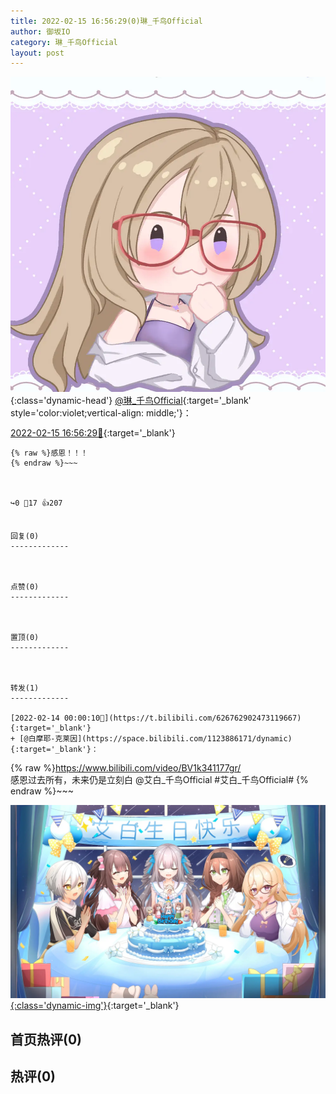 ```yaml
---
title: 2022-02-15 16:56:29(0)琳_千鸟Official
author: 御坂IO
category: 琳_千鸟Official
layout: post
---
```


![img](/images/c0a88f85ebd0d056f37b114e0748e69556c8b488.jpg){:class='dynamic-head'}
[@琳_千鸟Official](https://space.bilibili.com/1620923329/dynamic){:target='_blank' style='color:violet;vertical-align: middle;'}：

[2022-02-15 16:56:29🔗](https://t.bilibili.com/627395890453242766){:target='_blank'}

~~~
{% raw %}感恩！！！
{% endraw %}~~~



↪️0 💬17 👍207


回复(0)
-------------



点赞(0)
-------------



置顶(0)
-------------



转发(1)
-------------

[2022-02-14 00:00:10🔗](https://t.bilibili.com/626762902473119667){:target='_blank'}
+ [@白摩耶-克莱因](https://space.bilibili.com/1123886171/dynamic){:target='_blank'}：
~~~
{% raw %}‍https://www.bilibili.com/video/BV1k341177gr/  
感恩过去所有，未来仍是立刻白 @艾白_千鸟Official #艾白_千鸟Official# 
{% endraw %}~~~


[![img](/images/e30a9002b7a0839ef2d7e188f396fd79c66142aa.jpg){:class='dynamic-img'}](/images/e30a9002b7a0839ef2d7e188f396fd79c66142aa.jpg){:target='_blank'}




首页热评(0)
-------------



热评(0)
-------------



